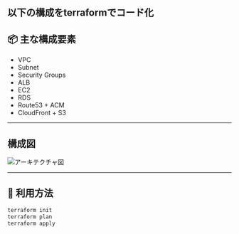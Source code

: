 ## 以下の構成をterraformでコード化

## 📦 主な構成要素
- VPC
- Subnet
- Security Groups
- ALB
- EC2
- RDS
- Route53 + ACM
- CloudFront + S3

---

## 構成図
![アーキテクチャ図](./img/c2-terraform.jpg)


---


## 🚀 利用方法

```bash
terraform init
terraform plan
terraform apply
